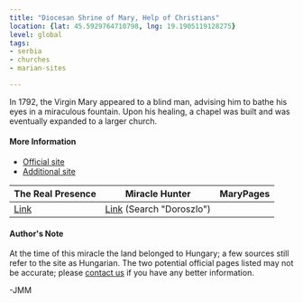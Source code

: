 ```yaml
---
title: "Diocesan Shrine of Mary, Help of Christians"
location: {lat: 45.5929764710798, lng: 19.1905119128275}
level: global
tags:
- serbia
- churches
- marian-sites

---
```



In 1792, the Virgin Mary appeared to a blind man, advising him to bathe his eyes in a miraculous fountain.  Upon his healing, a chapel was built and was eventually expanded to a larger church.

#### More Information

* [Official site](https://szentkut.eu/)
* [Additional site](https://doroszlo.net/)


| The Real Presence | Miracle Hunter | MaryPages |
| --- | --- | --- |
| [Link](http://www.therealpresence.org/eucharst/misc/BVM/104_DOROSZLO_60x96.pdf) | [Link](https://www.miraclehunter.com/marian_apparitions/approved_apparitions/apparitions_1700-1799.html) (Search "Doroszlo") |  |




#### Author's Note

At the time of this miracle the land belonged to Hungary; a few sources still refer to the site as Hungarian.  The two potential official pages listed may not be accurate; please [contact us](/contact) if you have any better information.

-JMM




